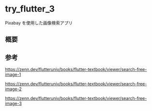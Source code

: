 # try_flutter_3

Pixabay を使用した画像検索アプリ

## 概要

## 参考

https://zenn.dev/flutteruniv/books/flutter-textbook/viewer/search-free-image-1

https://zenn.dev/flutteruniv/books/flutter-textbook/viewer/search-free-image-2

https://zenn.dev/flutteruniv/books/flutter-textbook/viewer/search-free-image-3
